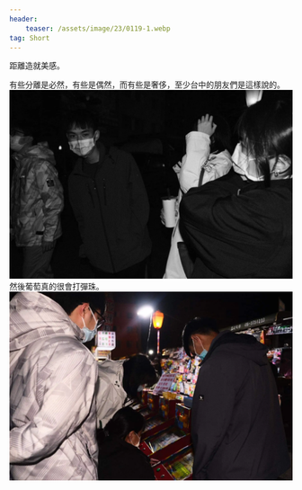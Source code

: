 ```yaml
---
header:
    teaser: /assets/image/23/0119-1.webp
tag: Short
---
```

距離造就美感。

有些分離是必然，有些是偶然，而有些是奢侈，至少台中的朋友們是這樣說的。
![i](/assets/image/23/0119-2.webp)  
然後葡萄真的很會打彈珠。
![i](/assets/image/23/0119-1.webp)
